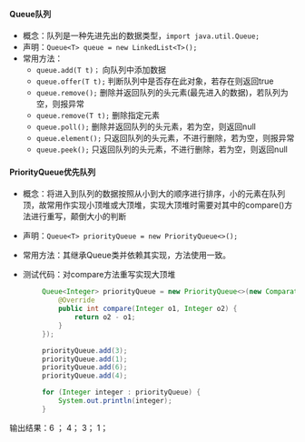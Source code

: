 #### Queue队列

* 概念：队列是一种先进先出的数据类型，`import java.util.Queue;`
* 声明：`Queue<T> queue = new LinkedList<T>(); `
* 常用方法：
  * `queue.add(T t)；` 向队列中添加数据
  * `queue.offer(T t);` 判断队列中是否存在此对象，若存在则返回true
  * `queue.remove();` 删除并返回队列的头元素(最先进入的数据)，若队列为空，则报异常
  * `queue.remove(T t);` 删除指定元素
  * `queue.poll();`  删除并返回队列的头元素，若为空，则返回null
  * `queue.element();` 只返回队列的头元素，不进行删除，若为空，则报异常
  * `queue.peek();` 只返回队列的头元素，不进行删除，若为空，则返回null

#### PriorityQueue优先队列

* 概念：将进入到队列的数据按照从小到大的顺序进行排序，小的元素在队列顶，故常用作实现小顶堆或大顶堆，实现大顶堆时需要对其中的compare()方法进行重写，颠倒大小的判断
* 声明：`Queue<T> priorityQueue = new PriorityQueue<>();` 
* 常用方法：其继承Queue类并依赖其实现，方法使用一致。

* 测试代码：对compare方法重写实现大顶堆

~~~java
        Queue<Integer> priorityQueue = new PriorityQueue<>(new Comparator<Integer>() {
            @Override
            public int compare(Integer o1, Integer o2) {
                return o2 - o1;
            }
        });

        priorityQueue.add(3);
        priorityQueue.add(1);
        priorityQueue.add(6);
        priorityQueue.add(4);

        for (Integer integer : priorityQueue) {
            System.out.println(integer);
        }
~~~

输出结果：6 ； 4； 3； 1； 

